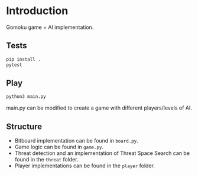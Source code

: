 # Introduction

Gomoku game + AI implementation.

## Tests
```python
pip install .
pytest
```

## Play

```python
python3 main.py
```
main.py can be modified to create a game with different players/levels of AI.

## Structure
- Bitboard implementation can be found in `board.py`.
- Game logic can be found in `game.py`.
- Threat detection and an implementation of Threat Space Search can be found in the `threat` folder.
- Player implementations can be found in the `player` folder.
